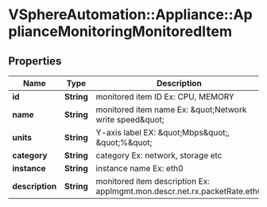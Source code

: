 # VSphereAutomation::Appliance::ApplianceMonitoringMonitoredItem

## Properties
Name | Type | Description | Notes
------------ | ------------- | ------------- | -------------
**id** | **String** | monitored item ID Ex: CPU, MEMORY | 
**name** | **String** | monitored item name Ex: \&quot;Network write speed\&quot; | 
**units** | **String** | Y-axis label EX: \&quot;Mbps\&quot;, \&quot;%\&quot; | 
**category** | **String** | category Ex: network, storage etc | 
**instance** | **String** | instance name Ex: eth0 | 
**description** | **String** | monitored item description Ex: applmgmt.mon.descr.net.rx.packetRate.eth0 | 


